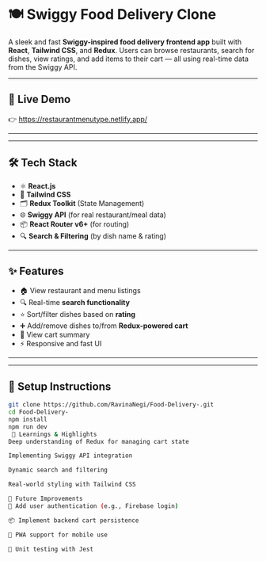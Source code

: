 # 🍽️ Swiggy Food Delivery Clone

A sleek and fast **Swiggy-inspired food delivery frontend app** built with **React**, **Tailwind CSS**, and **Redux**. Users can browse restaurants, search for dishes, view ratings, and add items to their cart — all using real-time data from the Swiggy API.

---

## 🚀 Live Demo

👉 https://restaurantmenutype.netlify.app/

---




---

## 🛠️ Tech Stack

- ⚛️ **React.js**
- 🎨 **Tailwind CSS**
- 🗂️ **Redux Toolkit** (State Management)
- 🌐 **Swiggy API** (for real restaurant/meal data)
- 📦 **React Router v6+** (for routing)
- 🔍 **Search & Filtering** (by dish name & rating)

---

## ✨ Features

- 🏠 View restaurant and menu listings
- 🔍 Real-time **search functionality**
- ⭐ Sort/filter dishes based on **rating**
- ➕ Add/remove dishes to/from **Redux-powered cart**
- 🧾 View cart summary
- ⚡ Responsive and fast UI

---




---

## 🔧 Setup Instructions

```bash
git clone https://github.com/RavinaNegi/Food-Delivery-.git
cd Food-Delivery-
npm install
npm run dev
 📌 Learnings & Highlights
Deep understanding of Redux for managing cart state

Implementing Swiggy API integration

Dynamic search and filtering

Real-world styling with Tailwind CSS

🚀 Future Improvements
🔐 Add user authentication (e.g., Firebase login)

📦 Implement backend cart persistence

📱 PWA support for mobile use

🧪 Unit testing with Jest








